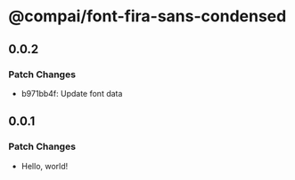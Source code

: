 # @compai/font-fira-sans-condensed

## 0.0.2

### Patch Changes

- b971bb4f: Update font data

## 0.0.1

### Patch Changes

- Hello, world!
